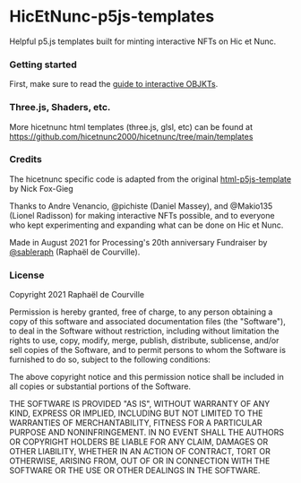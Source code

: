 # HicEtNunc-p5js-templates

Helpful p5.js templates built for minting interactive NFTs on Hic et Nunc.

### Getting started
First, make sure to read the [guide to interactive OBJKTs](https://github.com/hicetnunc2000/hicetnunc/wiki/Interactive-OBJKTs).

### Three.js, Shaders, etc.
More hicetnunc html templates (three.js, glsl, etc) can be found at https://github.com/hicetnunc2000/hicetnunc/tree/main/templates

### Credits
The hicetnunc specific code is adapted from the original [html-p5js-template](https://github.com/hicetnunc2000/hicetnunc/tree/main/templates/html-p5js-template) by Nick Fox-Gieg

Thanks to Andre Venancio, @pichiste (Daniel Massey), and @Makio135 (Lionel Radisson) for making interactive NFTs possible, and to everyone who kept experimenting and expanding what can be done on Hic et Nunc.

Made in August 2021 for Processing's 20th anniversary Fundraiser by [@sableraph](https://twitter.com/sableraph) (Raphaël de Courville).

### License

Copyright 2021 Raphaël de Courville

Permission is hereby granted, free of charge, to any person obtaining a copy of this software and associated documentation files (the "Software"), to deal in the Software without restriction, including without limitation the rights to use, copy, modify, merge, publish, distribute, sublicense, and/or sell copies of the Software, and to permit persons to whom the Software is furnished to do so, subject to the following conditions:

The above copyright notice and this permission notice shall be included in all copies or substantial portions of the Software.

THE SOFTWARE IS PROVIDED "AS IS", WITHOUT WARRANTY OF ANY KIND, EXPRESS OR IMPLIED, INCLUDING BUT NOT LIMITED TO THE WARRANTIES OF MERCHANTABILITY, FITNESS FOR A PARTICULAR PURPOSE AND NONINFRINGEMENT. IN NO EVENT SHALL THE AUTHORS OR COPYRIGHT HOLDERS BE LIABLE FOR ANY CLAIM, DAMAGES OR OTHER LIABILITY, WHETHER IN AN ACTION OF CONTRACT, TORT OR OTHERWISE, ARISING FROM, OUT OF OR IN CONNECTION WITH THE SOFTWARE OR THE USE OR OTHER DEALINGS IN THE SOFTWARE.